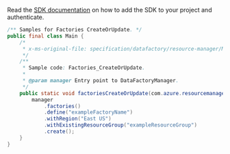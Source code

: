 Read the [SDK documentation](https://github.com/Azure/azure-sdk-for-java/blob/azure-resourcemanager-datafactory_1.0.0-beta.6/sdk/datafactory/azure-resourcemanager-datafactory/README.md) on how to add the SDK to your project and authenticate.

```java
/** Samples for Factories CreateOrUpdate. */
public final class Main {
    /*
     * x-ms-original-file: specification/datafactory/resource-manager/Microsoft.DataFactory/stable/2018-06-01/examples/Factories_CreateOrUpdate.json
     */
    /**
     * Sample code: Factories_CreateOrUpdate.
     *
     * @param manager Entry point to DataFactoryManager.
     */
    public static void factoriesCreateOrUpdate(com.azure.resourcemanager.datafactory.DataFactoryManager manager) {
        manager
            .factories()
            .define("exampleFactoryName")
            .withRegion("East US")
            .withExistingResourceGroup("exampleResourceGroup")
            .create();
    }
}
```
